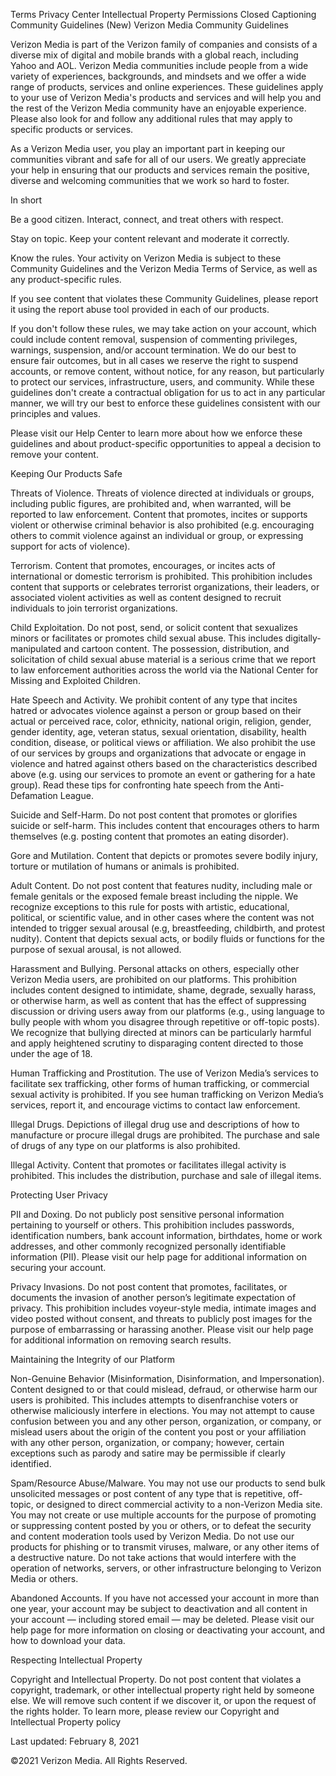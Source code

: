 Terms
Privacy Center
Intellectual Property
Permissions
Closed Captioning
Community Guidelines (New)
Verizon Media Community Guidelines

Verizon Media is part of the Verizon family of companies and consists of a diverse mix of digital and mobile brands with a global reach, including Yahoo and AOL. Verizon Media communities include people from a wide variety of experiences, backgrounds, and mindsets and we offer a wide range of products, services and online experiences. These guidelines apply to your use of Verizon Media's products and services and will help you and the rest of the Verizon Media community have an enjoyable experience. Please also look for and follow any additional rules that may apply to specific products or services. 

As a Verizon Media user, you play an important part in keeping our communities vibrant and safe for all of our users. We greatly appreciate your help in ensuring that our products and services remain the positive, diverse and welcoming communities that we work so hard to foster.

In short

Be a good citizen. Interact, connect, and treat others with respect.

Stay on topic. Keep your content relevant and moderate it correctly.

Know the rules. Your activity on Verizon Media is subject to these Community Guidelines and the Verizon Media Terms of Service, as well as any product-specific rules. 

If you see content that violates these Community Guidelines, please report it using the report abuse tool provided in each of our products.   

If you don't follow these rules, we may take action on your account, which could include content removal, suspension of commenting privileges, warnings, suspension, and/or account termination. We do our best to ensure fair outcomes, but in all cases we reserve the right to suspend accounts, or remove content, without notice, for any reason, but particularly to protect our services, infrastructure, users, and community. While these guidelines don't create a contractual obligation for us to act in any particular manner, we will try our best to enforce these guidelines consistent with our principles and values. 

Please visit our Help Center to learn more about how we enforce these guidelines and about product-specific opportunities to appeal a decision to remove your content.

Keeping Our Products Safe

Threats of Violence. Threats of violence directed at individuals or groups, including public figures, are prohibited and, when warranted, will be reported to law enforcement. Content that promotes, incites or supports violent or otherwise criminal behavior is also prohibited (e.g. encouraging others to commit violence against an individual or group, or expressing support for acts of violence).

Terrorism. Content that promotes, encourages, or incites acts of international or domestic terrorism is prohibited. This prohibition includes content that supports or celebrates terrorist organizations, their leaders, or associated violent activities as well as content designed to recruit individuals to join terrorist organizations.

Child Exploitation. Do not post, send, or solicit content that sexualizes minors or facilitates or promotes child sexual abuse. This includes digitally-manipulated and cartoon content. The possession, distribution, and solicitation of child sexual abuse material is a serious crime that we report to law enforcement authorities across the world via the National Center for Missing and Exploited Children.  

Hate Speech and Activity. We prohibit content of any type that incites hatred or advocates violence against a person or group based on their actual or perceived race, color, ethnicity, national origin, religion, gender, gender identity, age, veteran status, sexual orientation, disability, health condition, disease, or political views or affiliation. We also prohibit the use of our services by groups and organizations that advocate or engage in violence and hatred against others based on the characteristics described above (e.g. using our services to promote an event or gathering for a hate group). Read these tips for confronting hate speech from the Anti-Defamation League.

Suicide and Self-Harm. Do not post content that promotes or glorifies suicide or self-harm. This includes content that encourages others to harm themselves (e.g. posting content that promotes an eating disorder).

Gore and Mutilation. Content that depicts or promotes severe bodily injury, torture or mutilation of humans or animals is prohibited.

Adult Content. Do not post content that features nudity, including male or female genitals or the exposed female breast including the nipple. We recognize exceptions to this rule for posts with artistic, educational, political, or scientific value, and in other cases where the content was not intended to trigger sexual arousal (e.g, breastfeeding, childbirth, and protest nudity). Content that depicts sexual acts, or bodily fluids or functions for the purpose of sexual arousal, is not allowed. 

Harassment and Bullying. Personal attacks on others, especially other Verizon Media users, are prohibited on our platforms. This prohibition includes content designed to intimidate, shame, degrade, sexually harass, or otherwise harm, as well as content that has the effect of suppressing discussion or driving users away from our platforms (e.g., using language to bully people with whom you disagree through repetitive or off-topic posts). We recognize that bullying directed at minors can be particularly harmful and apply heightened scrutiny to disparaging content directed to those under the age of 18.

Human Trafficking and Prostitution. The use of Verizon Media’s services to facilitate sex trafficking, other forms of human trafficking, or commercial sexual activity is prohibited. If you see human trafficking on Verizon Media’s services, report it, and encourage victims to contact law enforcement.

Illegal Drugs. Depictions of illegal drug use and descriptions of how to manufacture or procure illegal drugs are prohibited. The purchase and sale of drugs of any type on our platforms is also prohibited.

Illegal Activity. Content that promotes or facilitates illegal activity is prohibited. This includes the distribution, purchase and sale of illegal items.

Protecting User Privacy

PII and Doxing. Do not publicly post sensitive personal information pertaining to yourself or others. This prohibition includes passwords, identification numbers, bank account information, birthdates, home or work addresses, and other commonly recognized personally identifiable information (PII). Please visit our help page for additional information on securing your account.   

Privacy Invasions. Do not post content that promotes, facilitates, or documents the invasion of another person’s legitimate expectation of privacy. This prohibition includes voyeur-style media, intimate images and video posted without consent, and threats to publicly post images for the purpose of embarrassing or harassing another. Please visit our help page for additional information on removing search results.

Maintaining the Integrity of our Platform

Non-Genuine Behavior (Misinformation, Disinformation, and Impersonation). Content designed to or that could mislead, defraud, or otherwise harm our users is prohibited. This includes attempts to disenfranchise voters or otherwise maliciously interfere in elections. You may not attempt to cause confusion between you and any other person, organization, or company, or mislead users about the origin of the content you post or your affiliation with any other person, organization, or company; however, certain exceptions such as parody and satire may be permissible if clearly identified.

Spam/Resource Abuse/Malware. You may not use our products to send bulk unsolicited messages or post content of any type that is repetitive, off-topic, or designed to direct commercial activity to a non-Verizon Media site. You may not create or use multiple accounts for the purpose of promoting or suppressing content posted by you or others, or to defeat the security and content moderation tools used by Verizon Media. Do not use our products for phishing or to transmit viruses, malware, or any other items of a destructive nature. Do not take actions that would interfere with the operation of networks, servers, or other infrastructure belonging to Verizon Media or others.

Abandoned Accounts. If you have not accessed your account in more than one year, your account may be subject to deactivation and all content in your account — including stored email — may be deleted. Please visit our help page for more information on closing or deactivating your account, and how to download your data.

Respecting Intellectual Property

Copyright and Intellectual Property. Do not post content that violates a copyright, trademark, or other intellectual property right held by someone else. We will remove such content if we discover it, or upon the request of the rights holder. To learn more, please review our Copyright and Intellectual Property policy

Last updated: February 8, 2021

©2021 Verizon Media. All Rights Reserved.